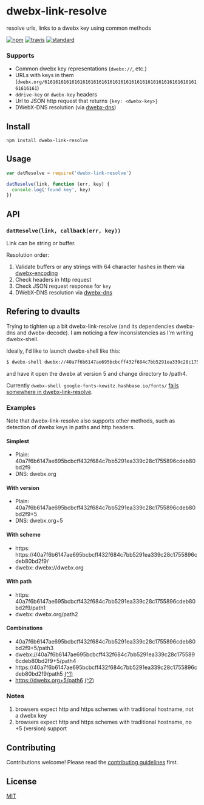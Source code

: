 # dwebx-link-resolve

resolve urls, links to a dwebx key using common methods

[![npm][npm-image]][npm-url]
[![travis][travis-image]][travis-url]
[![standard][standard-image]][standard-url]

### Supports

* Common dwebx key representations (`dwebx://`, etc.)
* URLs with keys in them (`dwebx.org/6161616161616161616161616161616161616161616161616161616161616161`)
* `ddrive-key` or `dwebx-key` headers
* Url to JSON http request that returns `{key: <dwebx-key>}`
* DWebX-DNS resolution (via [dwebx-dns](https://github.com/datprotocol/dwebx-dns))

## Install

```
npm install dwebx-link-resolve
```

## Usage

```js
var datResolve = require('dwebx-link-resolve')

datResolve(link, function (err, key) {
  console.log('found key', key)
})
```

## API

### `datResolve(link, callback(err, key))`

Link can be string or buffer.

Resolution order:

1. Validate buffers or any strings with 64 character hashes in them via [dwebx-encoding](https://github.com/juliangruber/dwebx-encoding)
2. Check headers in http request
3. Check JSON request response for `key`
4. DWebX-DNS resolution via [dwebx-dns](https://github.com/datprotocol/dwebx-dns)

## Refering to dvaults
Trying to tighten up a bit dwebx-link-resolve (and its dependencies dwebx-dns and dwebx-decode). I am noticing a few inconsistencies as I'm writing dwebx-shell.

Ideally, I'd like to launch dwebx-shell like this:
```sh
$ dwebx-shell dwebx://40a7f6b6147ae695bcbcff432f684c7bb5291ea339c28c1755896cdeb80bd2f9+5/path4
```

and have it open the dwebx at version 5 and change directory to /path4.

Currently ```dwebx-shell google-fonts-kewitz.hashbase.io/fonts/``` [fails somewhere in dwebx-link-resolve](https://github.com/millette/dwebx-shell/issues/5).

### Examples
Note that dwebx-link-resolve also supports other methods, such as detection of dwebx keys in paths and http headers.

#### Simplest
* Plain: 40a7f6b6147ae695bcbcff432f684c7bb5291ea339c28c1755896cdeb80bd2f9
* DNS: dwebx.org

#### With version
* Plain: 40a7f6b6147ae695bcbcff432f684c7bb5291ea339c28c1755896cdeb80bd2f9+5
* DNS: dwebx.org+5

#### With scheme
* https: https://40a7f6b6147ae695bcbcff432f684c7bb5291ea339c28c1755896cdeb80bd2f9/
* dwebx: dwebx://dwebx.org

#### With path
* https: 40a7f6b6147ae695bcbcff432f684c7bb5291ea339c28c1755896cdeb80bd2f9/path1
* dwebx: dwebx.org/path2

#### Combinations
* 40a7f6b6147ae695bcbcff432f684c7bb5291ea339c28c1755896cdeb80bd2f9+5/path3
* dwebx://40a7f6b6147ae695bcbcff432f684c7bb5291ea339c28c1755896cdeb80bd2f9+5/path4
* https://40a7f6b6147ae695bcbcff432f684c7bb5291ea339c28c1755896cdeb80bd2f9/path5 [(^1)][]
* https://dwebx.org+5/path6 [(^2)][]

### Notes
1. browsers expect http and https schemes with traditional hostname, not a dwebx key
2. browsers expect http and https schemes with traditional hostname, no +5 (version) support

## Contributing

Contributions welcome! Please read the [contributing guidelines](CONTRIBUTING.md) first.

## License

[MIT](LICENSE.md)

[npm-image]: https://img.shields.io/npm/v/dwebx-link-resolve.svg?style=flat-square
[npm-url]: https://www.npmjs.com/package/dwebx-link-resolve
[travis-image]: https://img.shields.io/travis/joehand/dwebx-link-resolve.svg?style=flat-square
[travis-url]: https://travis-ci.org/joehand/dwebx-link-resolve
[standard-image]: https://img.shields.io/badge/code%20style-standard-brightgreen.svg?style=flat-square
[standard-url]: http://npm.im/standard
[(^1)]: <#notes>
[(^2)]: <#notes>
